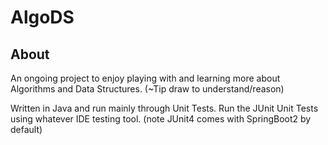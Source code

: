 # AlgoDS

## About

An ongoing project to enjoy playing with and learning more about Algorithms and Data Structures.
(~Tip draw to understand/reason)

Written in Java and run mainly through Unit Tests. Run the JUnit Unit Tests using whatever IDE testing tool.
(note JUnit4 comes with SpringBoot2 by default)
